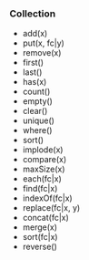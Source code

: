 ### Collection

- add(x)
- put(x, fc|y)
- remove(x)
- first()
- last()
- has(x)
- count()
- empty()
- clear()
- unique()
- where()
- sort()
- implode(x)
- compare(x)
- maxSize(x)
- each(fc|x)
- find(fc|x)
- indexOf(fc|x)
- replace(fc|x, y)
- concat(fc|x)
- merge(x)
- sort(fc|x)
- reverse()
